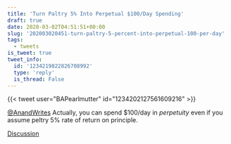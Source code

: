 ```yaml
---
title: 'Turn Paltry 5% Into Perpetual $100/Day Spending'
draft: true
date: 2020-03-02T04:51:51+00:00
slug: '202003020451-turn-paltry-5-percent-into-perpetual-100-per-day'
tags:
  - tweets
is_tweet: true
tweet_info:
  id: '1234219822826708992'
  type: 'reply'
  is_thread: False
---
```




{{< tweet user="BAPearlmutter" id="1234202127561609216" >}}

[@AnandWrites](https://x.com/AnandWrites) Actually, you can spend $100/day in *perpetuity*  even if you assume peltry 5% rate of return on principle.

[Discussion](https://x.com/sytelus/status/1234219822826708992)
